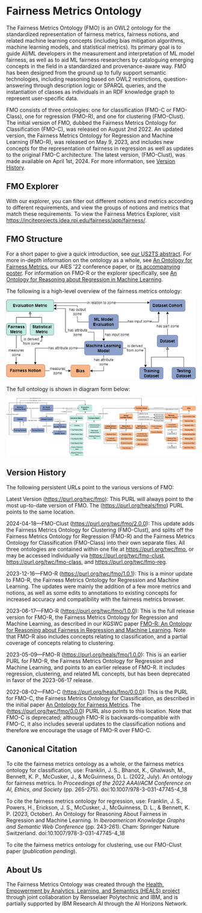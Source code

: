 # Fairness Metrics Ontology

The Fairness Metrics Ontology (FMO) is an OWL2 ontology for the standardized representation of fairness metrics, fairness notions, and related machine learning concepts (including bias mitigation algorithms, machine learning models, and statistical metrics). Its primary goal is to guide AI/ML developers in the measurement and interpretation of ML model fairness, as well as to aid ML fairness researchers by cataloguing emerging concepts in the field in a standardized and provenance-aware way. FMO has been designed from the ground up to fully support semantic technologies, including reasoning based on OWL2 restrictions, question-answering through description logic or SPARQL queries, and the instantiation of classes as individuals in an RDF knowledge graph to represent user-specific data.

FMO consists of three ontologies: one for classification (FMO-C or FMO-Class), one for regression (FMO-R), and one for clustering (FMO-Clust). The initial version of FMO, dubbed the Fairness Metrics Ontology for Classification (FMO-C), was released on August 2nd 2022. An updated version, the Fairness Metrics Ontology for Regression and Machine Learning (FMO-R), was released on May 9, 2023, and includes new concepts for the representation of fairness in regression as well as updates to the original FMO-C architecture. The latest version, (FMO-Clust), was made available on April 1st, 2024. For more information, see [Version History](https://github.com/frankj-rpi/fairness-metrics-ontology/blob/main/README.md#version-history).

## FMO Explorer

With our explorer, you can filter out different notions and metrics according to different requirements, and view the groups of notions and metrics that match these requirements. To view the Fairness Metrics Explorer, visit <https://inciteprojects.idea.rpi.edu/fairness/app/fairness/>. 

## FMO Structure

For a short paper to give a quick introduction, see [our US2TS abstract](https://homepages.rpi.edu/~frankj6/US2TS-2022-Towards_an_Ontology_for_Fairness_Metrics.pdf). For more in-depth information on the ontology as a whole, see [An Ontology for Fairness Metrics](https://dl.acm.org/doi/10.1145/3514094.3534137), our  AIES '22 conference paper, or [its accompanying poster](https://homepages.rpi.edu/~frankj6/aies22.html). For information on FMO-R or the explorer specifically, see [An Ontology for Reasoning about Regression in Machine Learning](https://link.springer.com/chapter/10.1007/978-3-031-47745-4_18).

The following is a high-level overview of the fairness metrics ontology:

![High-level concept map](diagrams/HL-concept-map.png "High-Level Concept Map")

The full ontology is shown in diagram form below:

![High-level concept map](diagrams/FairnessOntologyFull.png "Full Concept Map")

## Version History

The following persistent URLs point to the various versions of FMO:

Latest Version (https://purl.org/twc/fmo): This PURL will always point to the most up-to-date version of FMO. The (https://purl.org/heals/fmo) PURL points to the same location.

2024-04-18—FMO-Clust (https://purl.org/twc/fmo/2.0.0): This update adds the Fairness Metrics Ontology for Clustering (FMO-Clust), and splits off the Fairness Metrics Ontology for Regression (FMO-R) and the Fairness Metrics Ontology for Classification (FMO-Class) into their own separate files. All three ontologies are contained within one file at https://purl.org/twc/fmo, or may be accessed individually via https://purl.org/twc/fmo-clust, https://purl.org/twc/fmo-class, and https://purl.org/twc/fmo-reg.

2023-12-16—FMO-R (https://purl.org/twc/fmo/1.0.1): This is a minor update to FMO-R, the Fairness Metrics Ontology for Regression and Machine Learning. The updates were mainly the addition of a few more metrics and notions, as well as some edits to annotations to existing concepts for increased accuracy and compatibility with the fairness metrics browser.

2023-06-17—FMO-R (https://purl.org/twc/fmo/1.0.0): This is the full release version for FMO-R, the Fairness Metrics Ontology for Regression and Machine Learning, as described in our KGSWC paper [FMO-R: An Ontology for Reasoning about Fairness in Regression and Machine Learning](https://link.springer.com/chapter/10.1007/978-3-031-47745-4_18). Note that FMO-R also includes concepts relating to classification, and a partial coverage of concepts relating to clustering.

2023-05-09—FMO-R (https://purl.org/heals/fmo/1.0.0): This is an earlier PURL for FMO-R, the Fairness Metrics Ontology for Regression and Machine Learning, and points to an earlier release of FMO-R. It includes regression, clustering, and related ML concepts, but has been deprecated in favor of the 2023-06-17 release.

2022-08-02—FMO-C (https://purl.org/heals/fmo/0.0.0): This is the PURL for FMO-C, the Fairness Metrics Ontology for Classification, as described in the initial paper [An Ontology for Fairness Metrics](https://dl.acm.org/doi/10.1145/3514094.3534137). The (https://purl.org/twc/fmo/0.0.0) PURL also points to this location. Note that FMO-C is deprecated; although FMO-R is backwards-compatible with FMO-C, it also includes several updates to the classification notions and therefore we encourage the usage of FMO-R over FMO-C. 

## Canonical Citation

To cite the fairness metrics ontology as a whole, or the fairness metrics ontology for classification, use: Franklin, J. S., Bhanot, K., Ghalwash, M., Bennett, K. P., McCusker, J., & McGuinness, D. L. (2022, July). An ontology for fairness metrics. In _Proceedings of the 2022 AAAI/ACM Conference on AI, Ethics, and Society_ (pp. 265-275). doi:10.1007/978-3-031-47745-4_18

To cite the fairness metrics ontology for regression, use: Franklin, J. S., Powers, H., Erickson, J. S., McCusker, J., McGuinness, D. L., & Bennett, K. P. (2023, October). An Ontology for Reasoning About Fairness in Regression and Machine Learning. In _Iberoamerican Knowledge Graphs and Semantic Web Conference_ (pp. 243-261). Cham: Springer Nature Switzerland. doi:10.1007/978-3-031-47745-4_18

To cite the fairness metrics ontology for clustering, use our FMO-Clust paper (_publication pending_).

## About Us

The Fairness Metrics Ontology was created through the [Health, Empowerment by Analytics, Learning, and Semantics (HEALS) project](https://idea.rpi.edu/research/projects/heals) through joint collaboration by Rensselaer Polytechnic and IBM, and is partially supported by IBM Research AI through the AI Horizons Network.

